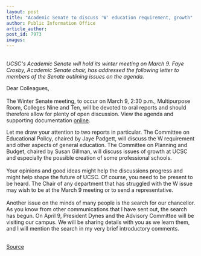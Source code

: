 ```yaml
---
layout: post
title: "Academic Senate to discuss 'W' education requirement, growth"
author: Public Information Office
article_author: 
post_id: 7973
images:
---
```


<a name="content" id="content"></a>
<p>
  <i><br>
  UCSC's Academic Senate will hold its winter meeting on March 9. Faye Crosby, Academic Senate chair, has addressed the following letter to members of the Senate outlining issues on the agenda.</i>
</p>
<p>
  Dear Colleagues,<br>
  <br>
  The Winter Senate meeting, to occur on March 9, 2:30 p.m., Multipurpose Room, Colleges Nine and Ten, will be devoted to oral reports and should therefore allow for plenty of open discussion. View the agenda and supporting documentation <a href="http://senate.ucsc.edu/meetings/07March/A07March.html">online</a>.
</p>
<p>
  Let me draw your attention to two reports in particular. The Committee on Educational Policy, chaired by Jaye Padgett, will discuss the W requirement and other aspects of general education. The Committee on Planning and Budget, chaired by Susan Gillman, will discuss issues of growth at UCSC and especially the possible creation of some professional schools.<br>
  <br>
  Your opinions and good ideas might help the discussions progress and might help shape the future of UCSC. Of course, you need to be present to be heard. The Chair of any department that has struggled with the W issue may wish to be at the March 9 meeting or to send a representative.<br>
  <br>
  Another issue on the minds of many people is the search for our chancellor. As you know from other communications that I have sent out, the search has begun. On April 9, President Dynes and the Advisory Committee will be visiting our campus. We will be sharing details with you as we learn them, and I will mention the search in my very brief introductory comments.<br>
  <br>
</p>
<p><a href="http://www1.ucsc.edu/currents/06-07/03-05/senate.asp" title="Permalink to senate">Source</a></p>
